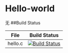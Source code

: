 # Hello-world
无
##Build Status

File|Build Status
---|---
    hello.c|[![Build Status](https://travis-ci.com/cyxz2000722/Hello-world.svg?branch=master)](https://travis-ci.com/cyxz2000722/Hello-world)
